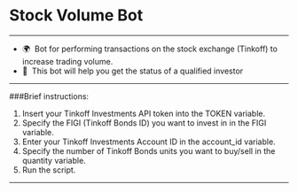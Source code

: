# Stock Volume Bot
-------------------------------------
* 🌍  Bot for performing transactions on the stock exchange (Tinkoff) to increase trading volume.
* 🚀  This bot will help you get the status of a qualified investor
-------------------------------------

###Brief instructions:

1) Insert your Tinkoff Investments API token into the TOKEN variable.
2) Specify the FIGI (Tinkoff Bonds ID) you want to invest in in the FIGI variable.
3) Enter your Tinkoff Investments Account ID in the account_id variable.
4) Specify the number of Tinkoff Bonds units you want to buy/sell in the quantity variable.
5) Run the script.
-------------------------------------
